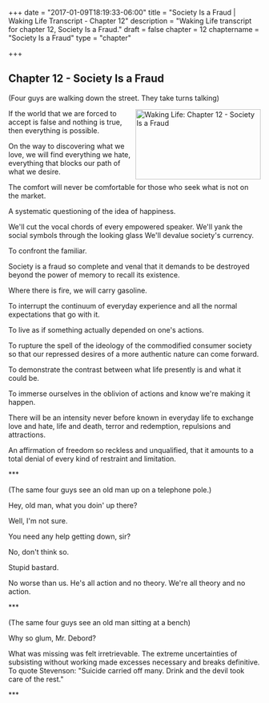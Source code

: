 +++
date = "2017-01-09T18:19:33-06:00"
title = "Society Is a Fraud | Waking Life Transcript - Chapter 12"
description = "Waking Life transcript for chapter 12, Society Is a Fraud."
draft = false
chapter = 12
chaptername = "Society Is a Fraud"
type = "chapter"


+++

## Chapter 12 - Society Is a Fraud

<p>(Four guys are walking down the street. They take turns talking)</p>
<p><a href="http://media.jamesrskemp.com/graphics/wakingLife/WakingLife_12_1.jpg" onclick="window.open(this.href);return false;"><img src="http://media.jamesrskemp.com/graphics/wakingLife/WakingLife_12_1_t.jpg" alt="Waking Life: Chapter 12 - Society Is a Fraud" style="width:250px;height:140px;" align="right" /></a>If the world that we are forced to accept is false and nothing is true, then everything is possible.</p>
<p>On the way to discovering what we love, we will find everything we hate, everything that blocks our path of what we desire.</p>
<p>The comfort will never be comfortable for those who seek what is not on the market.</p>
<p>A systematic questioning of the idea of happiness.</p>
<p>We'll cut the vocal chords of every empowered speaker. We'll yank the social symbols through the looking glass We'll devalue society's currency.</p>
<p>To confront the familiar.</p>
<p>Society is a fraud so complete and venal that it demands to be destroyed beyond the power of memory to recall its existence.</p>
<p>Where there is fire, we will carry gasoline.</p>
<p>To interrupt the continuum of everyday experience and all the normal expectations that go with it.</p>
<p>To live as if something actually depended on one's actions.</p>
<p>To rupture the spell of the ideology of the commodified consumer society so that our repressed desires of a more authentic nature can come forward.</p>
<p>To demonstrate the contrast between what life presently is and what it could be.</p>
<p>To immerse ourselves in the oblivion of actions and know we're making it happen.</p>
<p>There will be an intensity never before known in everyday life to exchange love and hate, life and death, terror and redemption, repulsions and attractions.</p>
<p>An affirmation of freedom so reckless and unqualified, that it amounts to a total denial of every kind of restraint and limitation.</p>
<p>***</p>
<p>(The same four guys see an old man up on a telephone pole.)</p>
<p>Hey, old man, what you doin' up there?</p>
<p>Well, I'm not sure.</p>
<p>You need any help getting down, sir?</p>
<p>No, don't think so.</p>
<p>Stupid bastard.</p>
<p>No worse than us. He's all action and no theory. We're all theory and no action.</p>
<p>***</p>
<p>(The same four guys see an old man sitting at a bench)</p>
<p>Why so glum, Mr. Debord?</p>
<p>What was missing was felt irretrievable. The extreme uncertainties of subsisting without working made excesses necessary and breaks definitive. To quote Stevenson: &quot;Suicide carried off many. Drink and the devil took care of the rest.&quot;</p>
<p>***</p>